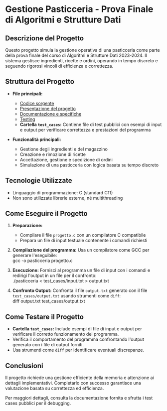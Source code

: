 # Gestione Pasticceria - Prova Finale di Algoritmi e Strutture Dati

## Descrizione del Progetto
Questo progetto simula la gestione operativa di una pasticceria come parte della prova finale del corso di Algoritmi e Strutture Dati 2023-2024. Il sistema gestisce ingredienti, ricette e ordini, operando in tempo discreto e seguendo rigorosi vincoli di efficienza e correttezza.

## Struttura del Progetto
- **File principali:**
  - [Codice sorgente](progetto.c)
  - [Presentazione del progetto](docs/PFAPI2023-2024.pdf)
  - [Documentazione e specifiche](docs/Prova%20finale%20di%20algoritmi%20e%20strutture%20dati.pdf)
  - [Testing](docs/strumenti_progetto_api.pdf)
  - **Cartella `test_cases`:** Contiene file di test pubblici con esempi di input e output per verificare correttezza e prestazioni del programma

- **Funzionalità principali:**
  - Gestione degli ingredienti e del magazzino
  - Creazione e rimozione di ricette
  - Accettazione, gestione e spedizione di ordini
  - Simulazione di una pasticceria con logica basata su tempo discreto

## Tecnologie Utilizzate
- Linguaggio di programmazione: C (standard C11)
- Non sono utilizzate librerie esterne, né multithreading

## Come Eseguire il Progetto
1. **Preparazione:**
   - Compilare il file `progetto.c` con un compilatore C compatibile
   - Prepara un file di input testuale contenente i comandi richiesti

2. **Compilazione del programma:**
   Usa un compilatore come GCC per generare l'eseguibile:  
   gcc -o pasticceria progetto.c  

3. **Esecuzione:**
   Fornisci al programma un file di input con i comandi e redirigi l'output in un file per il confronto:  
   ./pasticceria < test_cases/input.txt > output.txt  

4. **Confronto Output:**
   Confronta il file `output.txt` generato con il file `test_cases/output.txt` usando strumenti come `diff`:  
   diff output.txt test_cases/output.txt  

## Come Testare il Progetto
- **Cartella `test_cases`:** Include esempi di file di input e output per verificare il corretto funzionamento del programma. 
- Verifica il comportamento del programma confrontando l'output generato con i file di output forniti.
- Usa strumenti come `diff` per identificare eventuali discrepanze. 

## Conclusioni
Il progetto richiede una gestione efficiente della memoria e attenzione ai dettagli implementativi. Completarlo con successo garantisce una valutazione basata su correttezza ed efficienza.  

Per maggiori dettagli, consulta la documentazione fornita e sfrutta i test cases pubblici per il debugging.

